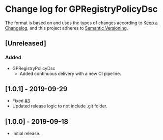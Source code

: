 # Change log for GPRegistryPolicyDsc

The format is based on and uses the types of changes according to [Keep a Changelog](https://keepachangelog.com/en/1.0.0/),
and this project adheres to [Semantic Versioning](https://semver.org/spec/v2.0.0.html).

## [Unreleased]

### Added

- GPRegistryPolicyDsc
  - Added continuous delivery with a new CI pipeline.

## [1.0.1] - 2019-09-29

- Fixed [#3](https://github.com/dsccommunity/GPRegistryPolicyDsc/issues/3)
- Updated release logic to not include .git folder.

## [1.0.0] - 2019-09-18

- Initial release.

